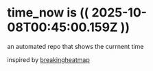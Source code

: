 # time_now is (( 2025-10-08T00:45:00.159Z ))

an automated repo that shows the currnent time

inspired by [breakingheatmap](https://github.com/breakingheatmap/breakingheatmap)